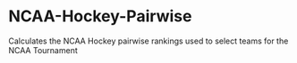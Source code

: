 # NCAA-Hockey-Pairwise
Calculates the NCAA Hockey pairwise rankings used to select teams for the NCAA Tournament

